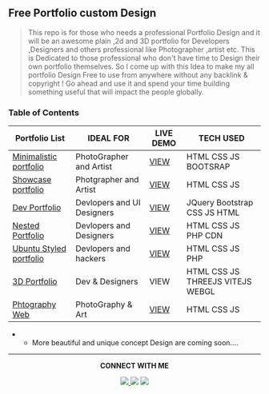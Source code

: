 ## Free Portfolio custom Design

> This repo is for those who needs a professional Portfolio Design and it will be an awesome plain ,2d and 3D portfolio for Developers ,Designers and others professional like Photographer ,artist etc. This is Dedicated to those  professional who don't have time to Design their own portfolio themselves. So I come up with this Idea to make my all portfolio Design Free to use from anywhere without any backlink & copyright ! Go ahead and use it and spend your time building something useful that will impact the people globally.


### Table of Contents


|  **Portfolio List**  |  **IDEAL FOR**  | **LIVE DEMO** | **TECH USED** |
|---|---|---|---|
| [Minimalistic portfolio](https://github.com/ZiaCodes/minimal-web) | PhotoGrapher and Artist | [VIEW](https://zia15585.netlify.app/)| HTML CSS JS BOOTSRAP |
| [Showcase portfolio](https://github.com/ZiaCodes/ZiAhmed) | Photgrapher and Artist | [VIEW](https://imgshowroom.netlify.app/) | HTML CSS JS |
| [Dev Portfolio](https://github.com/ZiaCodes/My-portfolio) | Devlopers and UI Designers | [VIEW](https://designfor.netlify.app/) |JQuery Bootstrap CSS JS HTML |
| [Nested Portfolio](https://github.com/ZiaCodes/Portfolio-Web-Design) | Devlopers and Designers |[VIEW](https://syed.codes) | HTML CSS JS PHP CDN |
| [Ubuntu Styled portfolio](https://github.com/ZiaCodes/PortfolioDesignbasedon_ubuntuOs_STyle) | Devlopers and hackers | [VIEW](https://ziacodes-terminal.netlify.app/) | HTML CSS JS PHP | 
| [3D Portfolio](https://github.com/ZiaCodes/vite-threejs) | Dev & Designers | VIEW | HTML CSS JS THREEJS VITEJS WEBGL|
| [Phtography Web](https://github.com/ZiaCodes/Clint-work) | PhotoGraphy & Art | [VIEW](https://chandrima.netlify.app/) | HTML CSS JS|


* * More beautiful and unique concept Design are coming soon....


---


<p align="center"> <strong>CONNECT WITH ME</strong> </p>

<p align="center">
  <a href="https://www.facebook.com/syed.ziauddin.549221/">
    <img src="https://camo.githubusercontent.com/c9dacf0f25a1489fdbc6c0d2b41cda58b77fa210a13a886d6f99e027adfbd358/68747470733a2f2f6564656e742e6769746875622e696f2f537570657254696e7949636f6e732f696d616765732f7376672f696e7374616772616d2e737667">
  </a>   <a href="gram.com/ziaxdev/"><img src="https://camo.githubusercontent.com/c9dacf0f25a1489fdbc6c0d2b41cda58b77fa210a13a886d6f99e027adfbd358/68747470733a2f2f6564656e742e6769746875622e696f2f537570657254696e7949636f6e732f696d616765732f7376672f696e7374616772616d2e737667"></a>    <a href="https://twitter.com/ziaxdev"><img src="https://camo.githubusercontent.com/c9dacf0f25a1489fdbc6c0d2b41cda58b77fa210a13a886d6f99e027adfbd358/68747470733a2f2f6564656e742e6769746875622e696f2f537570657254696e7949636f6e732f696d616765732f7376672f696e7374616772616d2e737667"></a>
  </p>
